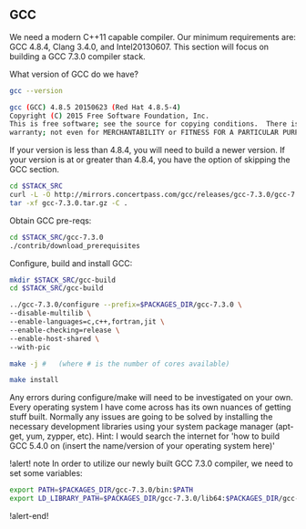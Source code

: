 ## GCC

We need a modern C++11 capable compiler. Our minimum requirements are: GCC 4.8.4, Clang 3.4.0,
and Intel20130607. This section will focus on building a GCC 7.3.0 compiler stack.

What version of GCC do we have?

```bash
gcc --version

gcc (GCC) 4.8.5 20150623 (Red Hat 4.8.5-4)
Copyright (C) 2015 Free Software Foundation, Inc.
This is free software; see the source for copying conditions.  There is NO
warranty; not even for MERCHANTABILITY or FITNESS FOR A PARTICULAR PURPOSE.
```

If your version is less than 4.8.4, you will need to build a newer version. If your version is at or
greater than 4.8.4, you have the option of skipping the GCC section.

```bash
cd $STACK_SRC
curl -L -O http://mirrors.concertpass.com/gcc/releases/gcc-7.3.0/gcc-7.3.0.tar.gz
tar -xf gcc-7.3.0.tar.gz -C .
```

Obtain GCC pre-reqs:

```bash
cd $STACK_SRC/gcc-7.3.0
./contrib/download_prerequisites
```

Configure, build and install GCC:

```bash
mkdir $STACK_SRC/gcc-build
cd $STACK_SRC/gcc-build

../gcc-7.3.0/configure --prefix=$PACKAGES_DIR/gcc-7.3.0 \
--disable-multilib \
--enable-languages=c,c++,fortran,jit \
--enable-checking=release \
--enable-host-shared \
--with-pic

make -j #   (where # is the number of cores available)

make install
```

Any errors during configure/make will need to be investigated on your own. Every operating system I
have come across has its own nuances of getting stuff built. Normally any issues are going to be
solved by installing the necessary development libraries using your system package manager (apt-get,
yum, zypper, etc). Hint: I would search the internet for 'how to build GCC 5.4.0 on (insert the
name/version of your operating system here)'

!alert! note
In order to utilize our newly built GCC 7.3.0 compiler, we need to set some variables:

```bash
export PATH=$PACKAGES_DIR/gcc-7.3.0/bin:$PATH
export LD_LIBRARY_PATH=$PACKAGES_DIR/gcc-7.3.0/lib64:$PACKAGES_DIR/gcc-7.3.0/lib:$PACKAGES_DIR/gcc-7.3.0/lib/gcc/x86_64-unknown-linux-gnu/7.3.0:$PACKAGES_DIR/gcc-7.3.0/libexec/gcc/x86_64-unknown-linux-gnu/7.3.0:$LD_LIBRARY_PATH
```
!alert-end!
